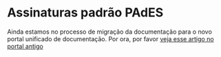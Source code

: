 ﻿# Assinaturas padrão PAdES

Ainda estamos no processo de migração da documentação para o novo portal unificado de documentação. Por ora, por favor
[veja esse artigo no portal antigo](http://pki.lacunasoftware.com/Help/html/eafc90e9-1c18-428d-ab35-8e975090884c.htm)
